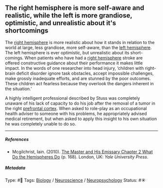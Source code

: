 ## The right hemisphere is more self-aware and realistic, while the left is more grandiose, optimistic, and unrealistic about it's shortcomings

The [right hemisphere](Right%20hemisphere.md) is more realistic about how it stands in relation to the world at large, less grandiose, more self-aware, than the [left hemisphere](Left%20hemisphere.md). The left hemisphere is ever optimistic, but unrealistic about its short-comings. When patients who have had a [right hemisphere](Right%20hemisphere.md) stroke are offered constructive guidance about their performance it makes little impact. In the words of one researcher into head injury, ‘children with right-brain deficit disorder ignore task obstacles, accept impossible challenges, make grossly inadequate efforts, and are stunned by the poor outcomes. These children act fearless because they overlook the dangers inherent in the situation.’

A highly intelligent professional described by Stuss was completely unaware of his lack of capacity to do his job after the removal of a tumor in the right [prefrontal cortex](Prefrontal%20cortex.md). When asked to role-play as an occupational health adviser to someone with his problems, he appropriately advised medical retirement, but when asked to apply this insight to his own situation he was completely unable to do so.

---

##### References

* Mcgilchrist, Iain. (2010). [The Master and His Emissary Chapter 2 What Do the Hemispheres Do](The%20Master%20and%20His%20Emissary%20Chapter%202%20What%20Do%20the%20Hemispheres%20Do.md) (p. 168). London, UK: *Yale University Press*.

##### Metadata

Type: #🔴 
Tags: [Biology]() / [Neuroscience](Neuroscience.md) / [Neuropsychology](Neuropsychology.md)
Status: #☀️ 
